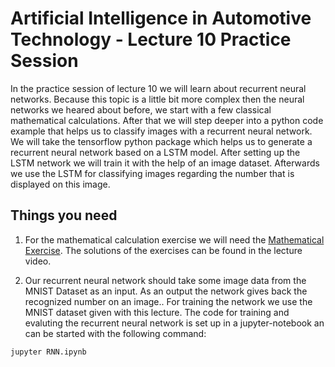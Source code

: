 # Artificial Intelligence in Automotive Technology - Lecture 10 Practice Session

In the practice session of lecture 10 we will learn about recurrent neural networks. Because this topic is a little bit more complex then the neural networks we heared about before, we start with a few classical mathematical calculations. After that we will step deeper into a python code example that helps us to classify images with a recurrent neural network.
We will take the tensorflow python package which helps us to generate a recurrent neural network based on a LSTM model. After setting up the LSTM network we will train it with the help of an image dataset. Afterwards we use the LSTM for classifying images regarding the number that is displayed on this image.


## Things you need

1. For the mathematical calculation exercise we will need the [Mathematical Exercise](https://github.com/TUMFTM/Lecture_AI_in_Automotive_Technology/blob/master/Lecture%2010%20Practice%20Session/Mathematical_Exercise.pdf). The solutions of the exercises can be found in the lecture video.

2. Our recurrent neural network should take some image data from the MNIST Dataset as an input. As an output the network gives back the recognized number on an image.. For training the network we use the MNIST dataset given with this lecture. The code for training and evaluting the recurrent neural network is set up in a jupyter-notebook an can be started with the following command:

```
jupyter RNN.ipynb
```
